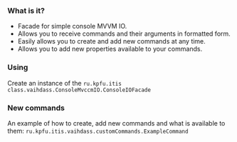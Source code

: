 ### What is it?
- Facade for simple console MVVM IO.
- Allows you to receive commands and their arguments in formatted form.
- Easily allows you to create and add new commands at any time.
- Allows you to add new properties available to your commands.
### Using
Create an instance of the `ru.kpfu.itis class.vaihdass.ConsoleMvccmIO.ConsoleIOFacade`
### New commands
An example of how to create, add new commands and what is available to them:
`ru.kpfu.itis.vaihdass.customCommands.ExampleCommand`